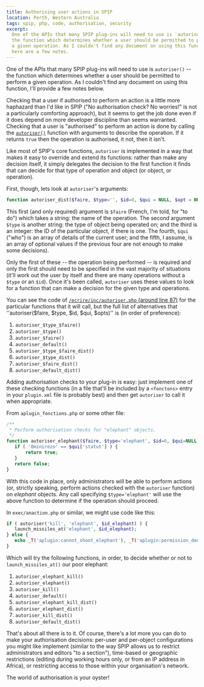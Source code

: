 ```yaml
---
title: Authorising user actions in SPIP
location: Perth, Western Australia
tags: spip, php, code, authorisation, security
excerpt: 
  One of the APIs that many SPIP plug-ins will need to use is `autoriser()` --
  the function which determines whether a user should be permitted to perform
  a given operation. As I couldn't find any document on using this function, 
  here are a few notes.
---
```


One of the APIs that many SPIP plug-ins will need to use is `autoriser()` --
the function which determines whether a user should be permitted to perform a
given operation. As I couldn't find any document on using this function, I'll
provide a few notes below.

Checking that a user if authorised to perform an action is a little more
haphazard than I'd like in SPIP ("No authorisation check? No worries!" is not
a particularly comforting approach), but it seems to get the job done even if
it does depend on more developer discipline than seems warranted. Checking
that a user is "authorised" to perform an action is done by calling the
[`autoriser()`](http://doc.spip.org/@autoriser) function with arguments to
describe the operation. If it returns `true` then the operation is authorised,
it not, then it isn't.

Like most of SPIP's core functions, `autoriser` is implemented in a way that
makes it easy to override and extend its functions: rather than make any
decision itself, it simply delegates the decision to the first function it
finds that can decide for that type of operation and object (or object, or
operation).

First, though, lets look at `autoriser`'s arguments:

``````php
function autoriser_dist($faire, $type='', $id=0, $qui = NULL, $opt = NULL)
``````

This first (and only required) argument is `$faire` (French, I'm told, for "to
do") which takes a string: the name of the operation. The second argument
`$type` is another string: the type of object being operated on; and the third
is an integer: the ID of the particular object, if there is one. The fourth,
`$qui` ("who") is an array of details of the current user; and the fifth, I
assume, is an array of optional values if the previous four are not enough to
make some decisions).

Only the first of these -- the operation being performed -- is required and
only the first should need to be specified in the vast majority of situations
(it'll work out the user by itself and there are many operations without a
`$type` or an `$id`). Once it's been called, `autoriser` uses these values to
look for a function that can make a decision for the given type and
operations.

You can see the code of [`/ecrire/inc/autoriser.php` (around line
87)](http://trac.rezo.net/trac/spip/browser/spip/ecrire/inc/autoriser.php#L87)
for the particular functions that it will call, but the full list of
alternatives that ''autoriser($faire, $type, $id, $qui, $opts)'' is (in order
of preference):

1. `autoriser_$type_$faire()`
2. `autoriser_$type()`
3. `autoriser_$faire()`
4. `autoriser_default()`
5. `autoriser_$type_$faire_dist()`
6. `autoriser_$type_dist()`
7. `autoriser_$faire_dist()`
8. `autoriser_default_dist()`

Adding authorisation checks to your plug-in is easy: just implement one of
these checking functions (in a file that'll be included by a `<fonctons>`
entry in your `plugin.xml` file is probably best) and then get `autoriser` to
call it when appropriate.

From `aplugin_fonctions.php` or some other file:

``````php
/**
 * Perform authorisation checks for "elephant" objects.
 */
function autoriser_elephant($faire, $type='elephant', $id=0, $qui=NULL, $opt=NULL) {
   if ( '0minirezo' == $qui['statut'] ) {
       return true;
   }
   return false;
}
``````

With this code in place, only administrators will be able to perform actions
(or, strictly speaking, perform actions checked with the `autoriser` function)
on *elephant* objects. Any call specifying `$type='elephant'` will use the
above function to determine if the operation should proceed.

In `exec/anaction.php` or similar, we might use code like this:

``````php
if ( autoriser('kill', 'elephant', $id_elephant) ) {
   launch_missiles_at('elephant', $id_elephant);
} else {
   echo _T('aplugin:cannot_shoot_elephant'), _T('aplugin:permission_denied');
}
``````


Which will try the following functions, in order, to decide whether or not to
`launch_missiles_at()` our poor elephant:

1. `autoriser_elephant_kill()`
2. `autoriser_elephant()`
3. `autoriser_kill()`
4. `autoriser_default()`
5. `autoriser_elephant_kill_dist()`
6. `autoriser_elephant_dist()`
7. `autoriser_kill_dist()`
8. `autoriser_default_dist()`

That's about all there is to it. Of course, there's a lot more you can do to
make your authorisation decisions: per-user and per-object configurations you
might like implement (similar to the way SPIP allows us to restrict
administrators and editors "to a section"), time-based or geographic
restrictions (editing during working hours only, or from an IP address in
Africa), or restricting access to those within your organisation's network.

The world of authorisation is your oyster!
